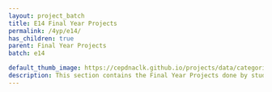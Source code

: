 ```yaml
---
layout: project_batch
title: E14 Final Year Projects
permalink: /4yp/e14/
has_children: true
parent: Final Year Projects
batch: e14

default_thumb_image: https://cepdnaclk.github.io/projects/data/categories/fyp/thumbnail.jpg
description: This section contains the Final Year Projects done by students as a part of CO421 & CO 425 in their final year
---
```

